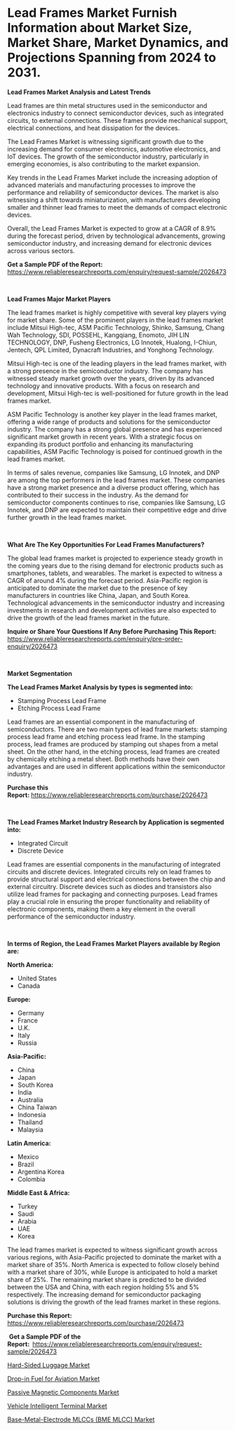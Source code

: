 <p><h1>Lead Frames Market Furnish Information about Market Size, Market Share, Market Dynamics, and Projections Spanning from 2024 to 2031.</h1></p><p><strong>Lead Frames Market Analysis and Latest Trends</strong></p>
<p><p>Lead frames are thin metal structures used in the semiconductor and electronics industry to connect semiconductor devices, such as integrated circuits, to external connections. These frames provide mechanical support, electrical connections, and heat dissipation for the devices.</p><p>The Lead Frames Market is witnessing significant growth due to the increasing demand for consumer electronics, automotive electronics, and IoT devices. The growth of the semiconductor industry, particularly in emerging economies, is also contributing to the market expansion.</p><p>Key trends in the Lead Frames Market include the increasing adoption of advanced materials and manufacturing processes to improve the performance and reliability of semiconductor devices. The market is also witnessing a shift towards miniaturization, with manufacturers developing smaller and thinner lead frames to meet the demands of compact electronic devices.</p><p>Overall, the Lead Frames Market is expected to grow at a CAGR of 8.9% during the forecast period, driven by technological advancements, growing semiconductor industry, and increasing demand for electronic devices across various sectors.</p></p>
<p><strong>Get a Sample PDF of the Report:&nbsp;</strong> <a href="https://www.reliableresearchreports.com/enquiry/request-sample/2026473">https://www.reliableresearchreports.com/enquiry/request-sample/2026473</a></p>
<p>&nbsp;</p>
<p><strong>Lead Frames Major Market Players</strong></p>
<p><p>The lead frames market is highly competitive with several key players vying for market share. Some of the prominent players in the lead frames market include Mitsui High-tec, ASM Pacific Technology, Shinko, Samsung, Chang Wah Technology, SDI, POSSEHL, Kangqiang, Enomoto, JIH LIN TECHNOLOGY, DNP, Fusheng Electronics, LG Innotek, Hualong, I-Chiun, Jentech, QPL Limited, Dynacraft Industries, and Yonghong Technology.</p><p>Mitsui High-tec is one of the leading players in the lead frames market, with a strong presence in the semiconductor industry. The company has witnessed steady market growth over the years, driven by its advanced technology and innovative products. With a focus on research and development, Mitsui High-tec is well-positioned for future growth in the lead frames market.</p><p>ASM Pacific Technology is another key player in the lead frames market, offering a wide range of products and solutions for the semiconductor industry. The company has a strong global presence and has experienced significant market growth in recent years. With a strategic focus on expanding its product portfolio and enhancing its manufacturing capabilities, ASM Pacific Technology is poised for continued growth in the lead frames market.</p><p>In terms of sales revenue, companies like Samsung, LG Innotek, and DNP are among the top performers in the lead frames market. These companies have a strong market presence and a diverse product offering, which has contributed to their success in the industry. As the demand for semiconductor components continues to rise, companies like Samsung, LG Innotek, and DNP are expected to maintain their competitive edge and drive further growth in the lead frames market.</p></p>
<p>&nbsp;</p>
<p><strong>What Are The Key Opportunities For Lead Frames Manufacturers?</strong></p>
<p><p>The global lead frames market is projected to experience steady growth in the coming years due to the rising demand for electronic products such as smartphones, tablets, and wearables. The market is expected to witness a CAGR of around 4% during the forecast period. Asia-Pacific region is anticipated to dominate the market due to the presence of key manufacturers in countries like China, Japan, and South Korea. Technological advancements in the semiconductor industry and increasing investments in research and development activities are also expected to drive the growth of the lead frames market in the future.</p></p>
<p><strong>Inquire or Share Your Questions If Any Before Purchasing This Report:</strong> <a href="https://www.reliableresearchreports.com/enquiry/pre-order-enquiry/2026473">https://www.reliableresearchreports.com/enquiry/pre-order-enquiry/2026473</a></p>
<p>&nbsp;</p>
<p><strong>Market Segmentation</strong></p>
<p><strong>The Lead Frames Market Analysis by types is segmented into:</strong></p>
<p><ul><li>Stamping Process Lead Frame</li><li>Etching Process Lead Frame</li></ul></p>
<p><p>Lead frames are an essential component in the manufacturing of semiconductors. There are two main types of lead frame markets: stamping process lead frame and etching process lead frame. In the stamping process, lead frames are produced by stamping out shapes from a metal sheet. On the other hand, in the etching process, lead frames are created by chemically etching a metal sheet. Both methods have their own advantages and are used in different applications within the semiconductor industry.</p></p>
<p><strong>Purchase this Report:&nbsp;</strong><a href="https://www.reliableresearchreports.com/purchase/2026473">https://www.reliableresearchreports.com/purchase/2026473</a></p>
<p>&nbsp;</p>
<p><strong>The Lead Frames Market Industry Research by Application is segmented into:</strong></p>
<p><ul><li>Integrated Circuit</li><li>Discrete Device</li></ul></p>
<p><p>Lead frames are essential components in the manufacturing of integrated circuits and discrete devices. Integrated circuits rely on lead frames to provide structural support and electrical connections between the chip and external circuitry. Discrete devices such as diodes and transistors also utilize lead frames for packaging and connecting purposes. Lead frames play a crucial role in ensuring the proper functionality and reliability of electronic components, making them a key element in the overall performance of the semiconductor industry.</p></p>
<p>&nbsp;</p>
<p><strong>In terms of Region, the Lead Frames Market Players available by Region are:</strong></p>
<p>
    <p> <strong> North America: </strong>
        <ul>
            <li>United States</li>
            <li>Canada</li>
        </ul>
        </p> 
    <p> <strong> Europe: </strong>
        <ul>
            <li>Germany</li>
            <li>France</li>
            <li>U.K.</li>
            <li>Italy</li>
            <li>Russia</li>
        </ul>
        </p> 
    <p> <strong> Asia-Pacific: </strong>
        <ul>
            <li>China</li>
            <li>Japan</li>
            <li>South Korea</li>
            <li>India</li>
            <li>Australia</li>
            <li>China Taiwan</li>
            <li>Indonesia</li>
            <li>Thailand</li>
            <li>Malaysia</li>
        </ul>
        </p> 
    <p> <strong> Latin America: </strong>
        <ul>
            <li>Mexico</li>
            <li>Brazil</li>
            <li>Argentina Korea</li>
            <li>Colombia</li>
        </ul>
        </p> 
    <p> <strong> Middle East & Africa: </strong>
        <ul>
            <li>Turkey</li>
            <li>Saudi</li>
            <li>Arabia</li>
            <li>UAE</li>
            <li>Korea</li>
        </ul>
    </p>
    </p>
<p><p>The lead frames market is expected to witness significant growth across various regions, with Asia-Pacific projected to dominate the market with a market share of 35%. North America is expected to follow closely behind with a market share of 30%, while Europe is anticipated to hold a market share of 25%. The remaining market share is predicted to be divided between the USA and China, with each region holding 5% and 5% respectively. The increasing demand for semiconductor packaging solutions is driving the growth of the lead frames market in these regions.</p></p>
<p><strong>Purchase this Report: </strong><a href="https://www.reliableresearchreports.com/purchase/2026473">https://www.reliableresearchreports.com/purchase/2026473</a></p>
<p>&nbsp;<strong>Get a Sample PDF of the Report:&nbsp;&nbsp;</strong><a href="https://www.reliableresearchreports.com/enquiry/request-sample/2026473">https://www.reliableresearchreports.com/enquiry/request-sample/2026473</a></p>
<p><strong></strong></p>
<p><p><a href="https://woozy-pyroraptor-a1f.notion.site/Hard-Sided-Luggage-Market-Size-Market-Share-and-Global-Market-Analysis-Report-2024-2031-362cd107b29c4e8c940e3d956c3ba173">Hard-Sided Luggage Market</a></p><p><a href="https://rainy-horn-d69.notion.site/Drop-in-Fuel-for-Aviation-Market-Size-and-Examines-its-Market-Scope-with-a-Primary-Focus-on-Growth-4ed692771b0b4128bfb2661c57de5cf9">Drop-in Fuel for Aviation Market</a></p><p><a href="https://view.publitas.com/reportprime-1/passive-magnetic-components-market-size-and-examines-its-market-scope-with-a-primary-focus-on-growth-opportunities-and-forecasted-trends-spanning-from-2024-to-2031/">Passive Magnetic Components Market</a></p><p><a href="https://rainy-horn-d69.notion.site/Vehicle-Intelligent-Terminal-Market-Size-Furnishes-Valuable-Information-Encompassing-Market-Share-M-2f8c27dab438497a93af30e8b44a92b8">Vehicle Intelligent Terminal Market</a></p><p><a href="https://view.publitas.com/reportprime-1/base-metal-electrode-mlccs-bme-mlcc-market-analysis-and-market-size-global-industry-overview-market-segmentation-and-forecast-2024-to-2031/">Base-Metal-Electrode MLCCs (BME MLCC) Market</a></p></p>